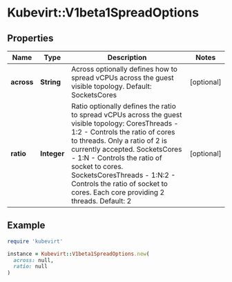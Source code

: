 # Kubevirt::V1beta1SpreadOptions

## Properties

| Name | Type | Description | Notes |
| ---- | ---- | ----------- | ----- |
| **across** | **String** | Across optionally defines how to spread vCPUs across the guest visible topology. Default: SocketsCores | [optional] |
| **ratio** | **Integer** | Ratio optionally defines the ratio to spread vCPUs across the guest visible topology:  CoresThreads        - 1:2   - Controls the ratio of cores to threads. Only a ratio of 2 is currently accepted. SocketsCores        - 1:N   - Controls the ratio of socket to cores. SocketsCoresThreads - 1:N:2 - Controls the ratio of socket to cores. Each core providing 2 threads.  Default: 2 | [optional] |

## Example

```ruby
require 'kubevirt'

instance = Kubevirt::V1beta1SpreadOptions.new(
  across: null,
  ratio: null
)
```

